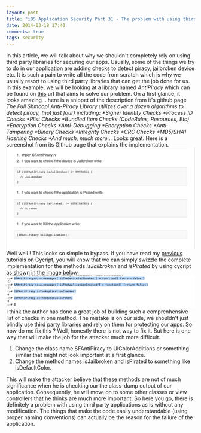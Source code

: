 ```yaml
---
layout: post
title: "iOS Application Security Part 31 - The problem with using third party libraries for securing your apps"
date: 2014-03-18 17:40
comments: true
tags: security
---
```


In this article, we will talk about why we shouldn't completely rely on using third party libraries for securing our apps. Usually, some of the things we try to do in our application are adding checks to detect piracy, jailbroken device etc. It is such a pain to write all the code from scratch which is why we usually resort to using third party libraries that can get the job done for us. In this example, we will be looking at a library named _AntiPiracy_ which can be found on [this](https://github.com/Shmoopi/AntiPiracy) url that aims to solve our problem. On a first glance, it looks amazing .. here is a snippet of the description from it's github page _The Full Shmoopi Anti-Piracy Library utilizes over a dozen algorithms to detect piracy, (not just four) including: *Signer Identity Checks *Process ID Checks *Plist Checks *Bundled Item Checks (CodeRules, Resources, Etc) *Encryption Checks *Anti-Debugging *Encryption Checks *Anti-Tampering *Binary Checks *Integrity Checks *CRC Checks *MD5/SHA1 Hashing Checks *And much, much more…_ Looks great. Here is a screenshot from its Github page that explains the implementation. ![1]( /images/posts/ios31/1.png) Well well ! This looks so simple to bypass. If you have read my [previous](http://highaltitudehacks.com/2013/07/25/ios-application-security-part-8-method-swizzling-using-cycript) tutorials on Cycript, you will know that we can simply swizzle the complete implementation for the methods _isJailbroken_ and _isPirated_ by using cycript as shown in the image below. ![2]( /images/posts/ios31/2.png) I think the author has done a great job of building such a comprenhensive list of checks in one method. The mistake is on our side, we shouldn't just blindly use third party libraries and rely on them for protecting our apps. So how do me fix this ? Well, honestly there is not way to fix it. But here is one way that will make the job for the attacker much more difficult.

<!-- more -->

1.  Change the class name SFAntiPiracy to UIColorAdditions or something similar that might not look important at a first glance.
2.  Change the method names isJailbroken and isPirated to something like isDefaultColor.

This will make the attacker believe that these methods are not of much significance when he is checking our the class-dump output of our application. Consequently, he will move on to some other classes or view controllers that he thinks are much more important. So here you go, there is definitely a problem with using third party applications as is without any modification. The things that make the code easily understandable (using proper naming conventions) can actually be the reason for the failure of the application.